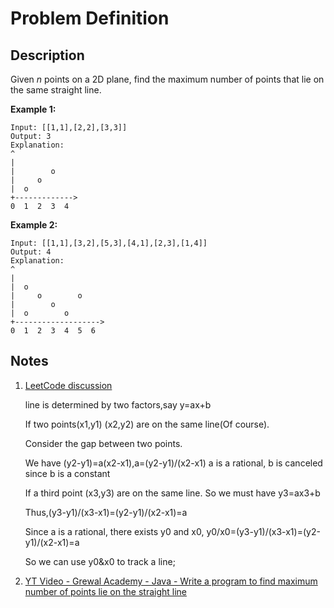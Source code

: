 # Problem Definition

## Description

Given *n* points on a 2D plane, find the maximum number of points that lie on the same straight line.

**Example 1:**

```text
Input: [[1,1],[2,2],[3,3]]
Output: 3
Explanation:
^
|
|        o
|     o
|  o  
+------------->
0  1  2  3  4
```

**Example 2:**

```text
Input: [[1,1],[3,2],[5,3],[4,1],[2,3],[1,4]]
Output: 4
Explanation:
^
|
|  o
|     o        o
|        o
|  o        o
+------------------->
0  1  2  3  4  5  6
```

## Notes

1. [LeetCode discussion](https://leetcode.com/problems/max-points-on-a-line/discuss/47113/A-java-solution-with-notes)

    line is determined by two factors,say y=ax+b

    If two points(x1,y1) (x2,y2) are on the same line(Of course).

    Consider the gap between two points.

    We have (y2-y1)=a(x2-x1),a=(y2-y1)/(x2-x1) a is a rational, b is canceled since b is a constant

    If a third point (x3,y3) are on the same line. So we must have y3=ax3+b

    Thus,(y3-y1)/(x3-x1)=(y2-y1)/(x2-x1)=a

    Since a is a rational, there exists y0 and x0, y0/x0=(y3-y1)/(x3-x1)=(y2-y1)/(x2-x1)=a

    So we can use y0&x0 to track a line;

1. [YT Video - Grewal Academy - Java - Write a program to find maximum number of points lie on the straight line](https://www.youtube.com/watch?v=lm31nrrnarQ)